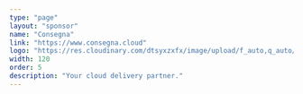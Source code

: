 ```yaml
---
type: "page"
layout: "sponsor"
name: "Consegna"
link: "https://www.consegna.cloud"
logo: "https://res.cloudinary.com/dtsyxzxfx/image/upload/f_auto,q_auto/v1581581986/2020/consegna.png"
width: 120
order: 5
description: "Your cloud delivery partner."
---
```

